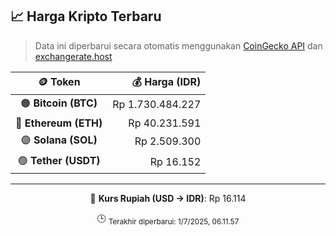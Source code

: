 

<!-- HARGA_KRIPTO -->
## 📈 Harga Kripto Terbaru

> Data ini diperbarui secara otomatis menggunakan [CoinGecko API](https://www.coingecko.com/) dan [exchangerate.host](https://exchangerate.host/)

<div align="center">

| 🪙 Token | 💰 Harga (IDR) |
|:------:|---------------:|
| 🟠 **Bitcoin (BTC)**   | Rp 1.730.484.227 |
| 🔵 **Ethereum (ETH)**  | Rp 40.231.591 |
| 🟣 **Solana (SOL)**    | Rp 2.509.300 |
| 🟢 **Tether (USDT)**   | Rp 16.152 |

---

💱 **Kurs Rupiah (USD → IDR)**: Rp 16.114

🕒 <sub>Terakhir diperbarui: 1/7/2025, 06.11.57</sub>

</div>
<!-- /HARGA_KRIPTO -->